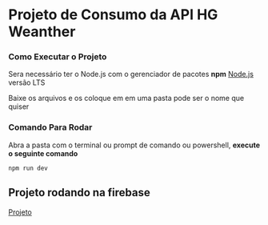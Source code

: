 # Projeto de Consumo da API HG Weanther

### Como Executar o Projeto

Sera necessário ter o Node.js com o gerenciador de pacotes **npm**  [Node.js](https://nodejs.org/en) versão LTS

Baixe os arquivos e os coloque em em uma pasta pode ser o nome que quiser

### Comando Para Rodar

Abra a pasta com o terminal ou prompt de comando ou powershell, **execute o seguinte comando**

``npm run dev``

## Projeto rodando na firebase


[Projeto](https://hgweanther.web.app/) 

